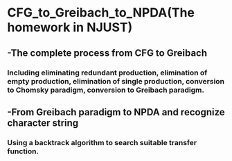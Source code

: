 # CFG_to_Greibach_to_NPDA(The homework in NJUST)
## -The complete process from CFG to Greibach
### Including eliminating redundant production, elimination of empty production, elimination of single production, conversion to Chomsky paradigm, conversion to Greibach paradigm.
## -From Greibach paradigm to NPDA and recognize character string
### Using a backtrack algorithm to search suitable transfer function.
